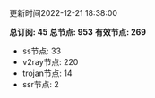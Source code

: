 更新时间2022-12-21 18:38:00

**总订阅: 45**
**总节点: 953**
**有效节点: 269**
- ss节点: 33
- v2ray节点: 220
- trojan节点: 14
- ssr节点: 2
